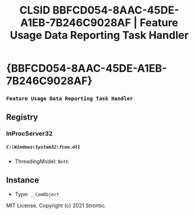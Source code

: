 ﻿---
title: "CLSID BBFCD054-8AAC-45DE-A1EB-7B246C9028AF | Feature Usage Data Reporting Task Handler"
excerpt: What is COM-Object CLSID BBFCD054-8AAC-45DE-A1EB-7B246C9028AF?
---

# {BBFCD054-8AAC-45DE-A1EB-7B246C9028AF}

### `Feature Usage Data Reporting Task Handler`

## Registry


### InProcServer32

##### `C:\Windows\System32\fcon.dll`
* ThreadingModel: `Both`

## Instance

* Type: `__ComObject`

MIT License. Copyright (c) 2021 Strontic.


